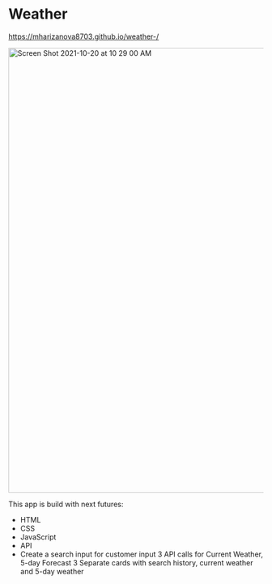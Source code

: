 # Weather 

https://mharizanova8703.github.io/weather-/

<img width="880" alt="Screen Shot 2021-10-20 at 10 29 00 AM" src="https://user-images.githubusercontent.com/85656320/138113209-39b7f45b-998f-4b99-aacd-a928d0465f26.png">

This app is build with next futures:
* HTML
* CSS
* JavaScript 
* API
* Create a search input for customer input
3 API calls for Current Weather, 5-day Forecast
3 Separate cards with search history, current weather and 5-day weather
